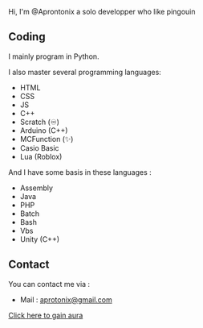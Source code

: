 Hi, I'm @Aprontonix a solo developper who like pingouin


## Coding

I mainly program in Python.

I also master several programming languages: 
 - HTML
 - CSS
 - JS
 - C++
 - Scratch (♾️)
 - Arduino (C++)
 - MCFunction (✨)
 - Casio Basic
 - Lua (Roblox)
   
And I have some basis in these languages :
- Assembly
- Java
- PHP
- Batch
- Bash
- Vbs
- Unity (C++)

## Contact
You can contact me via :
 - Mail : aprotonix@gmail.com


[Click here to gain aura](https://www.youtube.com/watch?v=dQw4w9WgXcQ)
  

<!---
Aprotonix/Aprotonix is a ✨ special ✨ repository because its `README.md` (this file) appears on your GitHub profile.
You can click the Preview link to take a look at your changes.
--->

